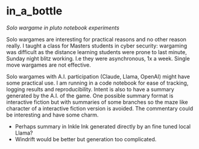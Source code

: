 # in_a_bottle
*Solo wargame in pluto notebook experiments*  

Solo wargames are interesting for practical reasons and no other reason really. I taught a class for Masters students in cyber security: wargaming was difficult as the distance learning students were prone to last minute, Sunday night blitz working. I.e they were asynchronous, 1x a week. Single move wargames are not effective.

Solo wargames with A.I. participation (Claude, Llama, OpenAI) might have some practical use. I am running in a code notebook for ease of tracking, logging results and reproducibility. Intent is also to have a summary generated by the A.I. of the game. One possible summary format is interactive fiction but with summaries of some branches so the maze like character of a interactive fiction version is avoided. The commentary could be interesting and have some charm.

- Perhaps summary in Inkle Ink generated directly by an fine tuned local Llama?
- Windrift would be better but generation too complicated.
